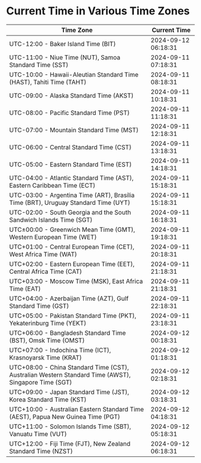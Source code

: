 # Current Time in Various Time Zones

| Time Zone | Current Time |
|-----------|--------------|
| UTC-12:00 - Baker Island Time (BIT) | 2024-09-12 06:18:31 |
| UTC-11:00 - Niue Time (NUT), Samoa Standard Time (SST) | 2024-09-11 07:18:31 |
| UTC-10:00 - Hawaii-Aleutian Standard Time (HAST), Tahiti Time (TAHT) | 2024-09-11 08:18:31 |
| UTC-09:00 - Alaska Standard Time (AKST) | 2024-09-11 10:18:31 |
| UTC-08:00 - Pacific Standard Time (PST) | 2024-09-11 11:18:31 |
| UTC-07:00 - Mountain Standard Time (MST) | 2024-09-11 12:18:31 |
| UTC-06:00 - Central Standard Time (CST) | 2024-09-11 13:18:31 |
| UTC-05:00 - Eastern Standard Time (EST) | 2024-09-11 14:18:31 |
| UTC-04:00 - Atlantic Standard Time (AST), Eastern Caribbean Time (ECT) | 2024-09-11 15:18:31 |
| UTC-03:00 - Argentina Time (ART), Brasília Time (BRT), Uruguay Standard Time (UYT) | 2024-09-11 15:18:31 |
| UTC-02:00 - South Georgia and the South Sandwich Islands Time (SGT) | 2024-09-11 16:18:31 |
| UTC±00:00 - Greenwich Mean Time (GMT), Western European Time (WET) | 2024-09-11 19:18:31 |
| UTC+01:00 - Central European Time (CET), West Africa Time (WAT) | 2024-09-11 20:18:31 |
| UTC+02:00 - Eastern European Time (EET), Central Africa Time (CAT) | 2024-09-11 21:18:31 |
| UTC+03:00 - Moscow Time (MSK), East Africa Time (EAT) | 2024-09-11 21:18:31 |
| UTC+04:00 - Azerbaijan Time (AZT), Gulf Standard Time (GST) | 2024-09-11 22:18:31 |
| UTC+05:00 - Pakistan Standard Time (PKT), Yekaterinburg Time (YEKT) | 2024-09-11 23:18:31 |
| UTC+06:00 - Bangladesh Standard Time (BST), Omsk Time (OMST) | 2024-09-12 00:18:31 |
| UTC+07:00 - Indochina Time (ICT), Krasnoyarsk Time (KRAT) | 2024-09-12 01:18:31 |
| UTC+08:00 - China Standard Time (CST), Australian Western Standard Time (AWST), Singapore Time (SGT) | 2024-09-12 02:18:31 |
| UTC+09:00 - Japan Standard Time (JST), Korea Standard Time (KST) | 2024-09-12 03:18:31 |
| UTC+10:00 - Australian Eastern Standard Time (AEST), Papua New Guinea Time (PGT) | 2024-09-12 04:18:31 |
| UTC+11:00 - Solomon Islands Time (SBT), Vanuatu Time (VUT) | 2024-09-12 05:18:31 |
| UTC+12:00 - Fiji Time (FJT), New Zealand Standard Time (NZST) | 2024-09-12 06:18:31 |

